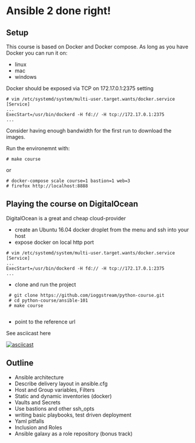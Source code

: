 # Ansible 2 done right!


## Setup

This course is based on Docker and Docker compose. As long as you have Docker
you can run it on:

  - linux
  - mac
  - windows

Docker should be exposed via TCP on 172.17.0.1:2375 setting

```
# vim /etc/systemd/system/multi-user.target.wants/docker.service
[Service]
...
ExecStart=/usr/bin/dockerd -H fd:// -H tcp://172.17.0.1:2375
...
```

Consider having enough bandwidth for the first run to download the images.


Run the environemnt with:

    # make course

or 

    # docker-compose scale course=1 bastion=1 web=3
    # firefox http://localhost:8888


## Playing the course on DigitalOcean

DigitalOcean is a great and cheap cloud-provider 

  - create an Ubuntu 16.04 docker droplet from the menu and ssh into your host
  - expose docker on local http port

```
# vim /etc/systemd/system/multi-user.target.wants/docker.service
[Service]
...
ExecStart=/usr/bin/dockerd -H fd:// -H tcp://172.17.0.1:2375
...
```

  - clone and run the project

```
 # git clone https://github.com/ioggstream/python-course.git
 # cd python-course/ansible-101
 # make course


```

 - point to the reference url

See asciicast here

[![asciicast](https://asciinema.org/a/9xqX4akNND7Yc0Q1sTb3ZnEhI.png)](https://asciinema.org/a/9xqX4akNND7Yc0Q1sTb3ZnEhI)


## Outline


  - Ansible architecture
  - Describe delivery layout in ansible.cfg
  - Host and Group variables, Filters
  - Static and dynamic inventories (docker)
  - Vaults and Secrets
  - Use bastions and other ssh_opts
  - writing basic playbooks, test driven deployment
  - Yaml pitfalls
  - Inclusion and Roles
  - Ansible galaxy as a role repository (bonus track)
 
